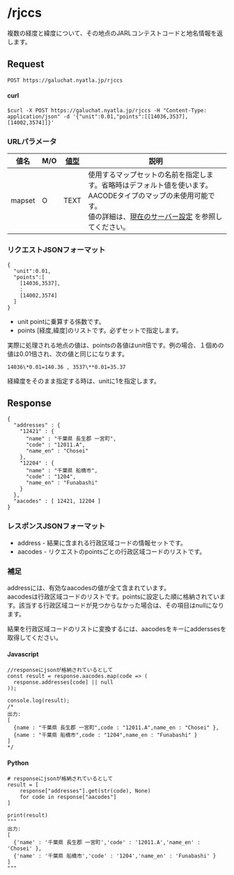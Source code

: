 # /rjccs

複数の経度と緯度について、その地点のJARLコンテストコードと地名情報を返します。


## Request

```
POST https://galuchat.nyatla.jp/rjccs
```

#### curl
```
$curl -X POST https://galuchat.nyatla.jp/rjccs -H "Content-Type: application/json" -d '{"unit":0.01,"points":[[14036,3537],[14002,3574]]}'
```

### URLパラメータ

|値名|M/O|[値型](../valuetype.md)|説明|
|--|--|--|--|
|mapset|O|TEXT|使用するマップセットの名前を指定します。省略時はデフォルト値を使います。AACODEタイプのマップの未使用可能です。<br/>値の詳細は、[現在のサーバー設定](../current_setting.md) を参照してください。|




### リクエストJSONフォーマット
```
{
  "unit":0.01,
  "points":[
    [14036,3537],
    :
    [14002,3574]
  ]
}
```

- unit pointに乗算する係数です。
- points \[経度,緯度\]のリストです。必ずセットで指定します。

実際に処理される地点の値は、pointsの各値はunit倍です。例の場合、１個めの値は0.01倍され、次の値と同じになります。
```
14036\*0.01=140.36 , 3537\**0.01=35.37
```
経緯度をそのまま指定する時は、unitに1を指定します。


## Response
```
{
  "addresses" : {
    "12421" : {
      "name" : "千葉県 長生郡 一宮町",
      "code" : "12011.A",
      "name_en" : "Chosei"
    },
    "12204" : {
      "name" : "千葉県 船橋市",
      "code" : "1204",
      "name_en" : "Funabashi"
    }
  },
  "aacodes" : [ 12421, 12204 ]
}
```

### レスポンスJSONフォーマット

- address - 結果に含まれる行政区域コードの情報セットです。
- aacodes - リクエストのpointsごとの行政区域コードのリストです。

### 補足

addressには、有効なaacodesの値が全て含まれています。  
aacodesは行政区域コードのリストです。pointsに設定した順に格納されています。該当する行政区域コードが見つからなかった場合は、その項目はnullになります。  

結果を行政区域コードのリストに変換するには、aacodesをキーにadderssesを取得してください。

#### Javascript
```
//responseにjsonが格納されているとして
const result = response.aacodes.map(code => (
  response.addresses[code] || null
));

console.log(result);
/*
出力:
[
  {name : "千葉県 長生郡 一宮町",code : "12011.A",name_en : "Chosei" },
  {name : "千葉県 船橋市",code : "1204",name_en : "Funabashi" }
]
*/
```
#### Python

```
# responseにjsonが格納されているとして
result = [
    response["addresses"].get(str(code), None)
    for code in response["aacodes"]
]

print(result)
"""
出力:
[
  {'name' : '千葉県 長生郡 一宮町','code' : '12011.A','name_en' : 'Chosei' },
  {'name' : '千葉県 船橋市','code' : '1204','name_en' : 'Funabashi' }
]
"""
```